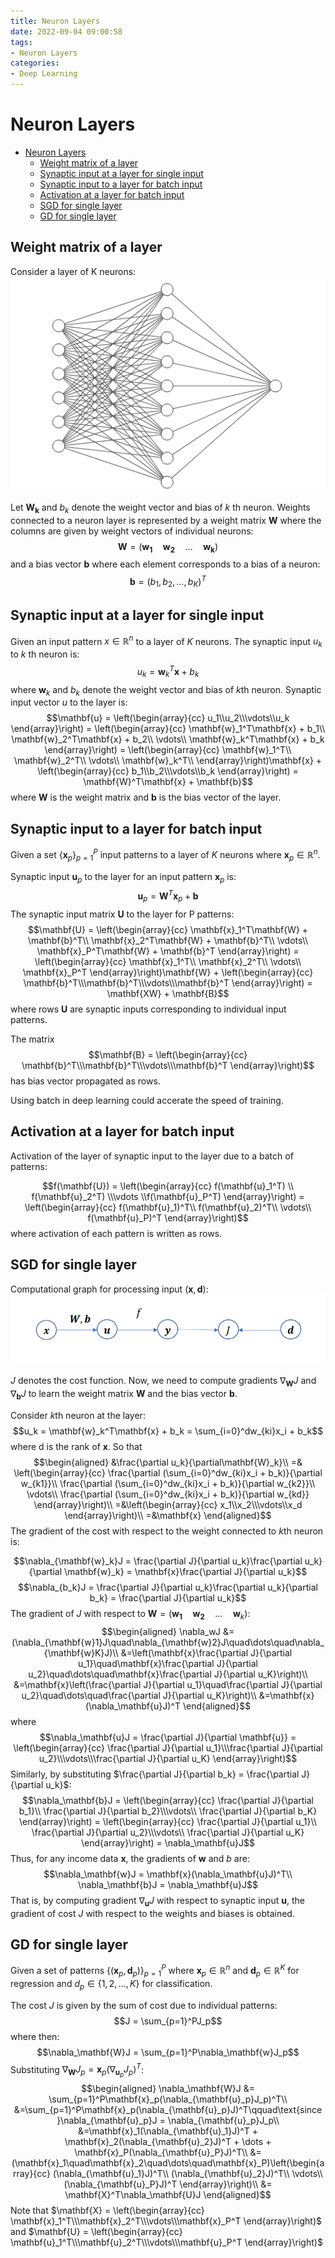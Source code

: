 ```yaml
---
title: Neuron Layers
date: 2022-09-04 09:00:58
tags: 
- Neuron Layers
categories:
- Deep Learning
---
```

# Neuron Layers
- [Neuron Layers](#neuron-layers)
  - [Weight matrix of a layer](#weight-matrix-of-a-layer)
  - [Synaptic input at a layer for single input](#synaptic-input-at-a-layer-for-single-input)
  - [Synaptic input to a layer for batch input](#synaptic-input-to-a-layer-for-batch-input)
  - [Activation at a layer for batch input](#activation-at-a-layer-for-batch-input)
  - [SGD for single layer](#sgd-for-single-layer)
  - [GD for single layer](#gd-for-single-layer)

## Weight matrix of a layer
Consider a layer of K neurons:
![K neurons](../figures/K%20neurons.png)

Let $\mathbf{W_k}$ and $b_k$ denote the weight vector and bias of $k$ th neuron. Weights connected to a neuron layer is represented by a weight matrix $\mathbf{W}$ where the columns are given by weight vectors of individual neurons:
$$\mathbf{W} = (\mathbf{w_1}\quad\mathbf{w_2}\quad\dots\quad\mathbf{w_k})$$
and a bias vector $\mathbf{b}$ where each element corresponds to a bias of a neuron:
$$\mathbf{b} = (b_1, b_2, \dots, b_K)^T$$
## Synaptic input at a layer for single input
Given an input pattern $x\in \mathbb{R}^n$ to a layer of $K$ neurons. The synaptic input $u_k$ to $k$ th neuron is:
$$u_k = \mathbf{w}_k^T\mathbf{x}+ b_k$$
where $\mathbf{w}_k$ and $b_k$ denote the weight vector and bias of $k$th neuron. Synaptic input vector $u$ to the layer is:
$$\mathbf{u} = \left(\begin{array}{cc}
    u_1\\u_2\\\vdots\\u_k
\end{array}\right) = \left(\begin{array}{cc}
    \mathbf{w}_1^T\mathbf{x} + b_1\\
    \mathbf{w}_2^T\mathbf{x} + b_2\\
    \vdots\\
    \mathbf{w}_k^T\mathbf{x} + b_k
\end{array}\right) = \left(\begin{array}{cc}
    \mathbf{w}_1^T\\
    \mathbf{w}_2^T\\
    \vdots\\
    \mathbf{w}_k^T\\
\end{array}\right)\mathbf{x} + \left(\begin{array}{cc}
    b_1\\b_2\\\vdots\\b_k
\end{array}\right) = \mathbf{W}^T\mathbf{x} + \mathbf{b}$$
where $\mathbf{W}$ is the weight matrix and $\mathbf{b}$ is the bias vector of the layer.

## Synaptic input to a layer for batch input

Given a set $\{\mathbf{x}_p \}_{p=1}^P$ input patterns to a layer of $K$ neurons where $\mathbf{x}_p\in \mathbb{R}^n$.

Synaptic input $\mathbf{u}_p$ to the layer for an input pattern $\mathbf{x}_p$ is:
$$\mathbf{u}_p = \mathbf{W}^T\mathbf{x}_p + \mathbf{b}$$
The synaptic input matrix $\mathbf{U}$ to the layer for P patterns:
$$\mathbf{U} = \left(\begin{array}{cc}
    \mathbf{x}_1^T\mathbf{W} + \mathbf{b}^T\\
    \mathbf{x}_2^T\mathbf{W} + \mathbf{b}^T\\
    \vdots\\
    \mathbf{x}_P^T\mathbf{W} + \mathbf{b}^T
\end{array}\right) = \left(\begin{array}{cc}
    \mathbf{x}_1^T\\
    \mathbf{x}_2^T\\
    \vdots\\
    \mathbf{x}_P^T
\end{array}\right)\mathbf{W} + \left(\begin{array}{cc}
    \mathbf{b}^T\\\mathbf{b}^T\\\vdots\\\mathbf{b}^T
\end{array}\right) = \mathbf{XW} + \mathbf{B}$$
where rows $\mathbf{U}$ are synaptic inputs corresponding to individual input patterns.

The matrix 
$$\mathbf{B} = \left(\begin{array}{cc}
    \mathbf{b}^T\\\mathbf{b}^T\\\vdots\\\mathbf{b}^T
\end{array}\right)$$ 
has bias vector propagated as rows.

Using batch in deep learning could accerate the speed of training.

## Activation at a layer for batch input

Activation of the layer of synaptic input to the layer due to a batch of patterns:

$$f(\mathbf{U}) = \left(\begin{array}{cc}
    f(\mathbf{u}_1^T) \\ f(\mathbf{u}_2^T) \\\vdots \\f(\mathbf{u}_P^T)
\end{array}\right) = \left(\begin{array}{cc}
    f(\mathbf{u}_1)^T\\
    f(\mathbf{u}_2)^T\\
    \vdots\\
    f(\mathbf{u}_P)^T
\end{array}\right)$$
where activation of each pattern is written as rows.

## SGD for single layer
Computational graph for processing input $(\mathbf{x}, \mathbf{d})$:
![SGD for single layer](../figures/SGD-for-single-layer.png)

$J$ denotes the cost function. Now, we need to compute gradients $\nabla_\mathbf{W}J$ and $\nabla_\mathbf{b}J$ to learn the weight matrix $\mathbf{W}$ and the bias vector $\mathbf{b}$.

Consider $k$th neuron at the layer:
$$u_k = \mathbf{w}_k^T\mathbf{x} + b_k = \sum_{i=0}^dw_{ki}x_i + b_k$$
where d is the rank of $\mathbf{x}$. So that
$$\begin{aligned}
    &\frac{\partial u_k}{\partial\mathbf{W}_k}\\
    =& \left(\begin{array}{cc}
        \frac{\partial (\sum_{i=0}^dw_{ki}x_i + b_k)}{\partial w_{k1}}\\
        \frac{\partial (\sum_{i=0}^dw_{ki}x_i + b_k)}{\partial w_{k2}}\\
        \vdots\\
        \frac{\partial (\sum_{i=0}^dw_{ki}x_i + b_k)}{\partial w_{kd}}
    \end{array}\right)\\
    =&\left(\begin{array}{cc}
        x_1\\x_2\\\vdots\\x_d
    \end{array}\right)\\
    =&\mathbf{x}
\end{aligned}$$
The gradient of the cost with respect to the weight connected to $k$th neuron is:

$$\nabla_{\mathbf{w}_k}J = \frac{\partial J}{\partial u_k}\frac{\partial u_k}{\partial \mathbf{w}_k} = \mathbf{x}\frac{\partial J}{\partial u_k}$$
$$\nabla_{b_k}J = \frac{\partial J}{\partial u_k}\frac{\partial u_k}{\partial b_k} = \frac{\partial J}{\partial u_k}$$
The gradient of $J$ with respect to $\mathbf{W} = (\mathbf{w_1}\quad \mathbf{w_2}\quad\dots\quad\mathbf{w}_k)$:
$$\begin{aligned}
    \nabla_wJ &= (\nabla_{\mathbf{w}1}J\quad\nabla_{\mathbf{w}2}J\quad\dots\quad\nabla_{\mathbf{w}K}J)\\
    &=\left(\mathbf{x}\frac{\partial J}{\partial u_1}\quad\mathbf{x}\frac{\partial J}{\partial u_2}\quad\dots\quad\mathbf{x}\frac{\partial J}{\partial u_K}\right)\\
    &=\mathbf{x}\left(\frac{\partial J}{\partial u_1}\quad\frac{\partial J}{\partial u_2}\quad\dots\quad\frac{\partial J}{\partial u_K}\right)\\
    &=\mathbf{x}(\nabla_\mathbf{u}J)^T
\end{aligned}$$
where
$$\nabla_\mathbf{u}J = \frac{\partial J}{\partial \mathbf{u}} = \left(\begin{array}{cc}
    \frac{\partial J}{\partial u_1}\\\frac{\partial J}{\partial u_2}\\\vdots\\\frac{\partial J}{\partial u_K}
\end{array}\right)$$
Similarly, by substituting $\frac{\partial J}{\partial b_k} = \frac{\partial J}{\partial u_k}$:
$$\nabla_\mathbf{b}J = \left(\begin{array}{cc}
        \frac{\partial J}{\partial b_1}\\
        \frac{\partial J}{\partial b_2}\\\vdots\\
        \frac{\partial J}{\partial b_K}
    \end{array}\right) = \left(\begin{array}{cc}
        \frac{\partial J}{\partial u_1}\\
        \frac{\partial J}{\partial u_2}\\\vdots\\
        \frac{\partial J}{\partial u_K}
    \end{array}\right) = \nabla_\mathbf{u}J$$
Thus, for any income data $\mathbf{x}$, the gradients of $\mathbf{w}$ and $b$ are:
$$\nabla_\mathbf{w}J = \mathbf{x}(\nabla_\mathbf{u}J)^T\\
\nabla_\mathbf{b}J = \nabla_\mathbf{u}J$$
That is, by computing gradient $\nabla_\mathbf{u}J$ with respect to synaptic input $\mathbf{u}$, the gradient of cost $J$ with respect to the weights and biases is obtained.

## GD for single layer
Given a set of patterns $\{(\mathbf{x}_p, \mathbf{d}_p)\}_{p=1}^P$ where $\mathbf{x}_p\in \mathbb{R}^n$ and $\mathbf{d}_p\in \mathbb{R}^K$ for regression and $d_p\in \{1, 2, \dots, K\}$ for classification.

The cost $J$ is given by the sum of cost due to individual patterns:
$$J = \sum_{p=1}^PJ_p$$
where then:
$$\nabla_\mathbf{W}J = \sum_{p=1}^P\nabla_\mathbf{w}J_p$$
Substituting $\nabla_\mathbf{W}J_p = \mathbf{x}_p(\nabla_{\mathbf{u}_p}J_p)^T$:
$$\begin{aligned}
    \nabla_\mathbf{W}J &= \sum_{p=1}^P\mathbf{x}_p(\nabla_{\mathbf{u}_p}J_p)^T\\
    &=\sum_{p=1}^P\mathbf{x}_p(\nabla_{\mathbf{u}_p}J)^T\qquad\text{since }\nabla_{\mathbf{u}_p}J = \nabla_{\mathbf{u}_p}J_p\\
    &=\mathbf{x}_1(\nabla_{\mathbf{u}_1}J)^T + \mathbf{x}_2(\nabla_{\mathbf{u}_2}J)^T + \dots + \mathbf{x}_P(\nabla_{\mathbf{u}_P}J)^T\\
    &= (\mathbf{x}_1\quad\mathbf{x}_2\quad\dots\quad\mathbf{x}_P)\left(\begin{array}{cc}
        (\nabla_{\mathbf{u}_1}J)^T\\
        (\nabla_{\mathbf{u}_2}J)^T\\
        \vdots\\
        (\nabla_{\mathbf{u}_P}J)^T
    \end{array}\right)\\
    &= \mathbf{X}^T\nabla_\mathbf{U}J
\end{aligned}$$
Note that $\mathbf{X} = \left(\begin{array}{cc}
    \mathbf{x}_1^T\\\mathbf{x}_2^T\\\vdots\\\mathbf{x}_P^T
\end{array}\right)$ and $\mathbf{U} = \left(\begin{array}{cc}
    \mathbf{u}_1^T\\\mathbf{u}_2^T\\\vdots\\\mathbf{u}_P^T
\end{array}\right)$
